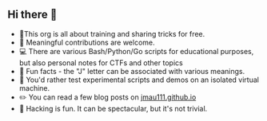 ## Hi there 👋

* 🙋‍This org is all about training and sharing tricks for free.
* 🔌 Meaningful contributions are welcome.
* 💻 There are various Bash/Python/Go scripts for educational purposes, but also personal notes for CTFs and other topics
* 🍿 Fun facts - the "J" letter can be associated with various meanings. 
* 🧙 You'd rather test experimental scripts and demos on an isolated virtual machine.
* ✏️ You can read a few blog posts on [jmau111.github.io](https://jmau111.github.io)
* 🤔 Hacking is fun. It can be spectacular, but it's not trivial.
